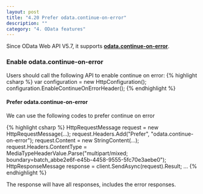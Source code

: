 ```yaml
---
layout: post
title: "4.20 Prefer odata.continue-on-error"
description: ""
category: "4. OData features"
---
```


Since OData Web API V5.7, it supports <strong>[odata.continue-on-error](http://docs.oasis-open.org/odata/odata/v4.0/errata02/os/complete/part1-protocol/odata-v4.0-errata02-os-part1-protocol-complete.html#_Toc406398236)</strong>.

### Enable odata.continue-on-error

Users should call the following API to enable continue on error:
{% highlight csharp %}
var configuration = new HttpConfiguration();
configuration.EnableContinueOnErrorHeader();
{% endhighlight %}

#### Prefer odata.continue-on-error

We can use the following codes to prefer continue on error

{% highlight csharp %}
HttpRequestMessage request = new HttpRequestMessage(...);
request.Headers.Add("Prefer", "odata.continue-on-error");
request.Content = new StringContent(...);
request.Headers.ContentType = MediaTypeHeaderValue.Parse("multipart/mixed; boundary=batch_abbe2e6f-e45b-4458-9555-5fc70e3aebe0");
HttpResponseMessage response = client.SendAsync(request).Result;
...
{% endhighlight %}

The response will have all responses, includes the error responses.

